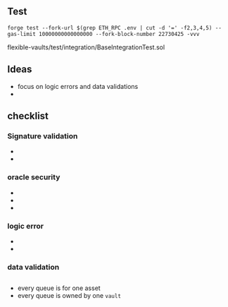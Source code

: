 ## Test 
```
forge test --fork-url $(grep ETH_RPC .env | cut -d '=' -f2,3,4,5) --gas-limit 10000000000000000 --fork-block-number 22730425 -vvv
```

flexible-vaults/test/integration/BaseIntegrationTest.sol

## Ideas
- focus on logic errors and data validations
- 

## checklist
### Signature validation
- 
- 
### oracle security 
- 
- 
- 
### logic error
- 
-
### data validation
## 
- every queue is for one asset
- every queue is owned by one `vault`
